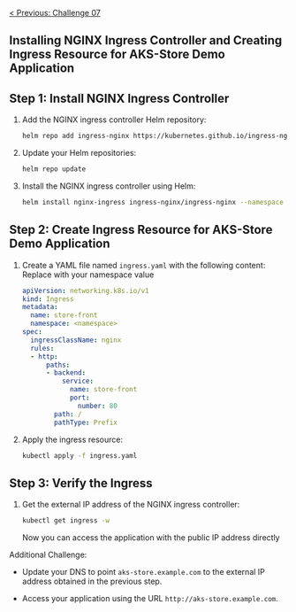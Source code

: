 [ < Previous: Challenge 07 ](./Challenge-07.md)

## Installing NGINX Ingress Controller and Creating Ingress Resource for AKS-Store Demo Application

## Step 1: Install NGINX Ingress Controller

1. Add the NGINX ingress controller Helm repository:
    ```sh
    helm repo add ingress-nginx https://kubernetes.github.io/ingress-nginx
    ```

2. Update your Helm repositories:
    ```sh
    helm repo update
    ```

3. Install the NGINX ingress controller using Helm:
    ```sh
    helm install nginx-ingress ingress-nginx/ingress-nginx --namespace ingress-basic --create-namespace
    ```

## Step 2: Create Ingress Resource for AKS-Store Demo Application

1. Create a YAML file named `ingress.yaml` with the following content: Replace <namespace> with your namespace value
    ```yaml
    apiVersion: networking.k8s.io/v1
    kind: Ingress
    metadata:
      name: store-front
      namespace: <namespace>
    spec:
      ingressClassName: nginx
      rules:
      - http:
          paths:
          - backend:
              service:
                name: store-front
                port:
                  number: 80
            path: /
            pathType: Prefix
    ```

2. Apply the ingress resource:
    ```sh
    kubectl apply -f ingress.yaml
    ```

## Step 3: Verify the Ingress

1. Get the external IP address of the NGINX ingress controller:
    ```sh
    kubectl get ingress -w
    ```
    Now you can access the application with the public IP address directly

Additional Challenge: 

- Update your DNS to point `aks-store.example.com` to the external IP address obtained in the previous step.

- Access your application using the URL `http://aks-store.example.com`.
